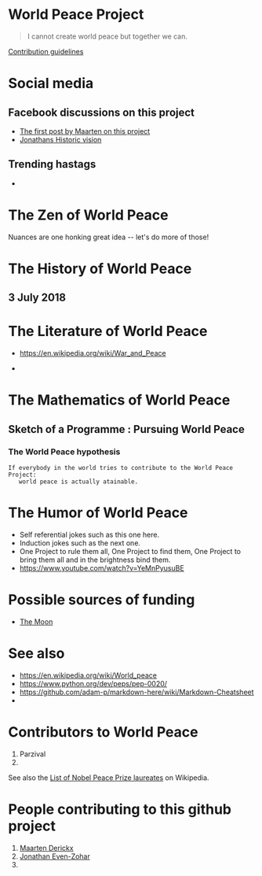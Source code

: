 # World Peace Project

> I cannot create world peace but together we can.

[Contribution guidelines](https://trello.com/b/ujbZRHMZ/world-peace-project)


# Social media
## Facebook discussions on this project

- [The first post by Maarten on this project](https://www.facebook.com/plugins/post.php?href=https%3A%2F%2Fwww.facebook.com%2Fmderickx%2Fposts%2F10216582311852102)
- [Jonathans Historic vision](https://www.facebook.com/evenzohar?hc_ref=ARTBVThx4omYDRMj4KbCvl-gL75B40H12C1GcSCTYJqgitiucWomItjgBq3Mhr6By48&fref=nf)

## Trending hastags
- 

# The Zen of World Peace

Nuances are one honking great idea -- let's do more of those!



# The History of World Peace
## 3 July 2018

# The Literature of World Peace

- https://en.wikipedia.org/wiki/War_and_Peace 
<!---
Added by Maarten Derickx: disclaimer I never actually read the book it just sounds like a canonical first entry.
todo: make this an inline comment I tried https://gist.github.com/jonikarppinen/47dc8c1d7ab7e911f4c9 but the naive
approach does not seem to work.
--->
-

# The Mathematics of World Peace

## Sketch of a Programme : Pursuing World Peace

### The World Peace hypothesis

```
If everybody in the world tries to contribute to the World Peace Project:
   world peace is actually atainable.
```

# The Humor of World Peace

- Self referential jokes such as this one here.
- Induction jokes such as the next one.
- One Project to rule them all, One Project to find them,
One Project to bring them all and in the brightness bind them.
- https://www.youtube.com/watch?v=YeMnPyusuBE


# Possible sources of funding

- [The Moon](https://x.company/)

# See also

- https://en.wikipedia.org/wiki/World_peace
- https://www.python.org/dev/peps/pep-0020/
- https://github.com/adam-p/markdown-here/wiki/Markdown-Cheatsheet
- 

# Contributors to World Peace

1. Parzival
2.

See also the [List of Nobel Peace Prize laureates](https://en.wikipedia.org/wiki/List_of_Ig_Nobel_Prize_winners) on Wikipedia.

# People contributing to this github project
1. [Maarten Derickx](https://www.facebook.com/mderickx)
2. [Jonathan Even-Zohar](https://www.facebook.com/evenzohar)
3.
